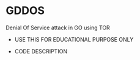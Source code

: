 # GDDOS
Denial Of Service attack in GO using TOR 

*  USE THIS FOR  EDUCATIONAL PURPOSE ONLY



* CODE DESCRIPTION
